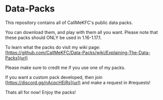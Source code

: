 # Data-Packs
This repository contains all of CallMeKFC's public data packs.

You can download them, and play with them all you want. Please note that these packs should ONLY be used in 1.16-1.17.1.

To learn what the packs do visit my wiki page: [https://github.com/CallMeKFC/Data-Packs/wiki/Explaining-The-Data-Packs](url)

Please make sure to credit me if you use one of my packs.

If you want a custom pack developed, then join [https://discord.gg/nAcpcHEjRs](url) and make a request in #requests!

Thats all for now! Enjoy the packs!
